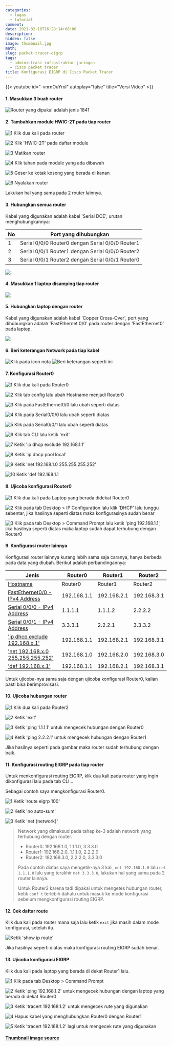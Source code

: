 ```yaml
---
categories:
  - tugas
  - tutorial
comment:
date: 2021-02-18T16:28:14+08:00
description: 
hidden: false
image: thumbnail.jpg
math:
slug: packet-tracer-eigrp
tags:
  - administrasi infrastruktur jaringan
  - cisco packet tracer
title: Konfigurasi EIGRP di Cisco Packet Tracer
---
```


{{< youtube id="-vnrnOuYroI" autoplay="false" title="Versi Video" >}}

#### 1. Masukkan 3 buah router

![Router yang dipakai adalah jenis 1841](image001.jpg)

#### 2. Tambahkan module HWIC-2T pada tiap router

![1 Klik dua kali pada router](image002.jpg)

![2 Klik 'HWIC-2T' pada daftar module](image003.jpg)

![3 Matikan router](image004.jpg)

![4 Klik tahan pada module yang ada dibawah](image005.jpg)

![5 Geser ke kotak kosong yang berada di kanan](image006.jpg)

![6 Nyalakan router](image007.jpg)

Lakukan hal yang sama pada 2 router lainnya.

#### 3. Hubungkan semua router

Kabel yang digunakan adalah kabel 'Serial DCE', urutan menghubungkannya:

| No  | Port yang dihubungkan                            |
| --- | ------------------------------------------------ |
| 1   | Serial 0/0/0 Router0 dengan Serial 0/0/0 Router1 |
| 2   | Serial 0/0/1 Router1 dengan Serial 0/0/0 Router2 |
| 3   | Serial 0/0/1 Router2 dengan Serial 0/0/1 Router0 |

![](image008.jpg)

#### 4. Masukkan 1 laptop disamping tiap router

![](image009.jpg)

#### 5. Hubungkan laptop dengan router

Kabel yang digunakan adalah kabel 'Copper Cross-Over', port yang dihubungkan adalah 'FastEthernet 0/0' pada router dengan 'FastEthernet0' pada laptop.

![](image010.jpg)

#### 6. Beri keterangan Network pada tiap kabel

![Klik pada icon nota](image011.jpg) ![Beri keterangan seperti ini](image012.jpg)

#### 7. Konfigurasi Router0

![1 Klik dua kali pada Router0](image013.jpg)

![2 Klik tab config lalu ubah Hostname menjadi Router0](image014.jpg)

![3 Klik pada FastEthernet0/0 lalu ubah seperti diatas](image015.jpg)

![4 Klik pada Serial0/0/0 lalu ubah seperti diatas](image016.jpg)

![5 Klik pada Serial0/0/1 lalu ubah seperti diatas](image017.jpg)

![6 Klik tab CLI lalu ketik 'exit'](image018.jpg)

![7 Ketik 'ip dhcp exclude 192.168.1.1'](image019.jpg)

![8 Ketik 'ip dhcp pool local'](image020.jpg)

![9 Ketik 'net 192.168.1.0 255.255.255.252'](image021.jpg)

![10 Ketik 'def 192.168.1.1](image022.jpg)

#### 8. Ujicoba konfigurasi Router0

![1 Klik dua kali pada Laptop yang berada didekat Router0](image023.jpg)

![2 Klik pada tab Desktop > IP Configuration lalu klik 'DHCP' lalu tunggu sebentar, jika hasilnya seperti diatas maka konfigurasinya sudah benar](image024.jpg)

![3 Klik pada tab Desktop > Command Prompt lalu ketik 'ping 192.168.1.1', jika hasilnya seperti diatas maka laptop sudah dapat terhubung dengan Router0](image025.jpg)

#### 9. Konfigurasi router lainnya

Konfigurasi router lainnya kurang lebih sama saja caranya, hanya berbeda pada data yang diubah. Berikut adalah perbandingannya: 

| Jenis                                             | Router0     | Router1     | Router2     |
| ------------------------------------------------- | ----------- | ----------- | ----------- |
| [Hostname](image014.jpg)                          | Router0     | Router1     | Router2     |
| [FastEthernet0/0 - IPv4 Address](image015.jpg)    | 192.168.1.1 | 192.168.2.1 | 192.168.3.1 |
| [Serial 0/0/0 - IPv4 Address](image016.jpg)       | 1.1.1.1     | 1.1.1.2     | 2.2.2.2     |
| [Serial 0/0/1 - IPv4 Address](image017.jpg)       | 3.3.3.1     | 2.2.2.1     | 3.3.3.2     |
| ['ip dhcp exclude 192.168.x.1'](image019.jpg)     | 192.168.1.1 | 192.168.2.1 | 192.168.3.1 |
| ['net 192.168.x.0 255.255.255.252'](image021.jpg) | 192.168.1.0 | 192.168.2.0 | 192.168.3.0 |
| ['def 192.168.x.1'](image022.jpg)                 | 192.168.1.1 | 192.168.2.1 | 192.168.3.1 |

Untuk ujicoba-nya sama saja dengan ujicoba konfigurasi Router0, kalian pasti bisa berimprovisasi.

#### 10. Ujicoba hubungan router

![1 Klik dua kali pada Router2](image026.jpg)

![2 Ketik 'exit'](image027.jpg)

![3 Ketik 'ping 1.1.1.1' untuk mengecek hubungan dengan Router0](image028.jpg)

![4 Ketik 'ping 2.2.2.1' untuk mengecek hubungan dengan Router1](image029.jpg)

Jika hasilnya seperti pada gambar maka router sudah terhubung dengan baik.

#### 11. Konfigurasi routing EIGRP pada tiap router

Untuk menkonfigurasi routing EIGRP, klik dua kali pada router yang ingin dikonfigurasi lalu pada tab CLI...

Sebagai contoh saya mengkonfigurasi Router0.

![1 Ketik 'route eigrp 100'](image030.jpg)

![2 Ketik 'no auto-sum'](image031.jpg)

![3 Ketik 'net {network}'](image032.jpg)

> Network yang dimaksud pada tahap ke-3 adalah network yang terhubung dengan router.
> 
> - Router0: 192.168.1.0, 1.1.1.0, 3.3.3.0
> - Router1: 192.168.2.0, 1.1.1.0, 2.2.2.0
> - Router2: 192.168.3.0, 2.2.2.0, 3.3.3.0
> 
> Pada contoh diatas saya mengetik-nya 3 kali, `net 192.168.1.0` lalu `net 1.1.1.0` lalu yang terakhir `net 3.3.3.0`, lakukan hal yang sama pada 2 router lainnya.
> 
> Untuk Router2 karena tadi dipakai untuk mengetes hubungan router, ketik `conf t` terlebih dahulu untuk masuk ke mode konfigurasi sebelum mengkonfigurasi routing EIGRP.

#### 12. Cek daftar route

Klik dua kali pada router mana saja lalu ketik `exit` jika masih dalam mode konfigurasi, setelah itu.

![Ketik 'show ip route'](image033.jpg)

Jika hasilnya seperti diatas maka konfigurasi routing EIGRP sudah benar.

#### 13. Ujicoba konfigurasi EIGRP

Klik dua kali pada laptop yang berada di dekat Router1 lalu.

![1 Klik pada tab Desktop > Command Prompt](image034.jpg)

![2 Ketik 'ping 192.168.1.2' untuk mengecek hubungan dengan laptop yang berada di dekat Router0](image035.jpg)

![3 Ketik 'tracert 192.168.1.2' untuk mengecek rute yang digunakan](image036.jpg)

![4 Hapus kabel yang menghubungkan Router0 dengan Router1](image037.jpg)

![5 Ketik 'tracert 192.168.1.2' lagi untuk mengecek rute yang digunakan](image038.jpg)

#### [Thumbnail image source](https://static.zerochan.net/Tokumu.Kyuu.full.1533595.jpg)